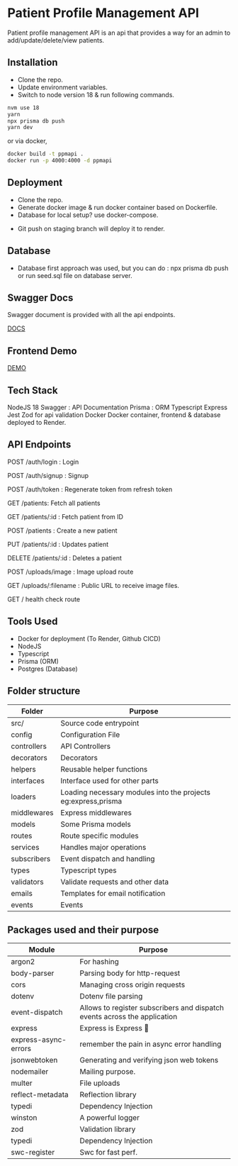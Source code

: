 # Patient Profile Management API

Patient profile management API is an api that provides a way for an admin to add/update/delete/view patients.

## Installation

- Clone the repo.
- Update environment variables.
- Switch to node version 18 & run following commands.

```bash
nvm use 18
yarn
npx prisma db push
yarn dev
```

or via docker,

```sh
docker build -t ppmapi .
docker run -p 4000:4000 -d ppmapi
```

## Deployment

- Clone the repo.
- Generate docker image & run docker container based on Dockerfile.
- Database for local setup? use docker-compose.

* Git push on staging branch will deploy it to render.

## Database

- Database first approach was used, but you can do : npx prisma db push or run seed.sql file on database server.

## Swagger Docs

Swagger document is provided with all the api endpoints.

[DOCS](https://ppm-api.onrender.com/docs)

## Frontend Demo

[DEMO](https://ppm-4440.onrender.com)

## Tech Stack

NodeJS 18
Swagger : API Documentation
Prisma : ORM
Typescript
Express
Jest
Zod for api validation
Docker
Docker container, frontend & database deployed to Render.

## API Endpoints

POST /auth/login : Login

POST /auth/signup : Signup

POST /auth/token : Regenerate token from refresh token

GET /patients: Fetch all patients

GET /patients/:id : Fetch patient from ID

POST /patients : Create a new patient

PUT /patients/:id : Updates patient

DELETE /patients/:id : Deletes a patient

POST /uploads/image : Image upload route

GET /uploads/:filename : Public URL to receive image files.

GET / health check route

## Tools Used

- Docker for deployment (To Render, Github CICD)
- NodeJS
- Typescript
- Prisma (ORM)
- Postgres (Database)

## Folder structure

| Folder      | Purpose                                                       |
| ----------- | ------------------------------------------------------------- |
| src/        | Source code entrypoint                                        |
| config      | Configuration File                                            |
| controllers | API Controllers                                               |
| decorators  | Decorators                                                    |
| helpers     | Reusable helper functions                                     |
| interfaces  | Interface used for other parts                                |
| loaders     | Loading necessary modules into the projects eg:express,prisma |
| middlewares | Express middlewares                                           |
| models      | Some Prisma models                                            |
| routes      | Route specific modules                                        |
| services    | Handles major operations                                      |
| subscribers | Event dispatch and handling                                   |
| types       | Typescript types                                              |
| validators  | Validate requests and other data                              |
| emails      | Templates for email notification                              |
| events      | Events                                                        |

## Packages used and their purpose

| Module               | Purpose                                                                   |
| -------------------- | ------------------------------------------------------------------------- |
| argon2               | For hashing                                                               |
| body-parser          | Parsing body for http-request                                             |
| cors                 | Managing cross origin requests                                            |
| dotenv               | Dotenv file parsing                                                       |
| event-dispatch       | Allows to register subscribers and dispatch events across the application |
| express              | Express is Express 🙂                                                     |
| express-async-errors | remember the pain in async error handling                                 |
| jsonwebtoken         | Generating and verifying json web tokens                                  |
| nodemailer           | Mailing purpose.                                                          |
| multer               | File uploads                                                              |
| reflect-metadata     | Reflection library                                                        |
| typedi               | Dependency Injection                                                      |
| winston              | A powerful logger                                                         |
| zod                  | Validation library                                                        |
| typedi               | Dependency Injection                                                      |
| swc-register         | Swc for fast perf.                                                        |
